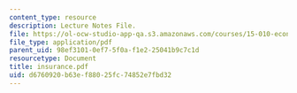 ```yaml
---
content_type: resource
description: Lecture Notes File.
file: https://ol-ocw-studio-app-qa.s3.amazonaws.com/courses/15-010-economic-analysis-for-business-decisions-fall-2004/d6760920b63ef88025fc74852e7fbd32_insurance.pdf
file_type: application/pdf
parent_uid: 98ef3101-0ef7-5f0a-f1e2-25041b9c7c1d
resourcetype: Document
title: insurance.pdf
uid: d6760920-b63e-f880-25fc-74852e7fbd32
---
```

